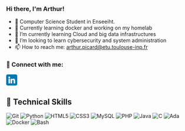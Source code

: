 ### Hi there, I'm Arthur!

- 🏦 Computer Science Student in Enseeiht.
- 📓 Currently learning docker and working on my homelab
- 🌱 I’m currently learning Cloud and big data infrastructures
- 👯 I’m looking to learn cybersecurity and system administration
- 📫 How to reach me: arthur.picard@etu.toulouse-inp.fr


### 🤝 Connect with me:
<a href="https://www.linkedin.com/in/arthur-picard-2b60a8252/">
<img src="images/linkedin.png" alt="alternate text"
width="30px" height="height">
</a> 

<br>

## 💼 Technical Skills 

![Git](https://img.shields.io/badge/git-%23F05033.svg?style=for-the-badge&logo=git&logoColor=white)
![Python](https://img.shields.io/badge/python-3670A0?style=for-the-badge&logo=python&logoColor=ffdd54)
![HTML5](https://img.shields.io/badge/html5-%23E34F26.svg?style=for-the-badge&logo=html5&logoColor=white)
![CSS3](https://img.shields.io/badge/css3-%231572B6.svg?style=for-the-badge&logo=css3&logoColor=white)
![MySQL](https://img.shields.io/badge/MySQL-00000F?style=for-the-badge&logo=mysql&logoColor=white)
![PHP](https://img.shields.io/badge/PHP-777BB4?style=for-the-badge&logo=php&logoColor=white)
![Java](https://img.shields.io/badge/java-%23ED8B00.svg?style=for-the-badge&logo=java&logoColor=white)
![C](https://img.shields.io/badge/C-00599C?style=for-the-badge&logo=c&logoColor=white)
![Ada](https://img.shields.io/badge/Ada-02f88c?style=for-the-badge&logo=Ada&logoColor=white)
![Docker](https://img.shields.io/badge/Docker-2496ED?style=for-the-badge&logo=docker&logoColor=white)
![Bash](https://img.shields.io/badge/Bash-4EAA25?style=for-the-badge&logo=gnu-bash&logoColor=white)



<!-- ##  ✍🏾 Project links -->